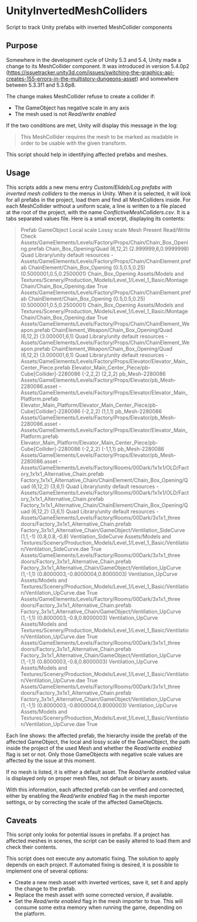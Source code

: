 UnityInvertedMeshColliders
==========================
Script to track Unity prefabs with inverted MeshCollider components

Purpose
-------
Somewhere in the development cycle of Unity 5.3 and 5.4, Unity made a change to its MeshCollider component. It was introduced in version 5.4.0p2 (https://issuetracker.unity3d.com/issues/switching-the-graphics-api-creates-155-errors-in-the-multistory-dungeons-asset) and somewhere between 5.3.3f1 and 5.3.6p8.

The change makes MeshCollider refuse to create a collider if:
* The GameObject has negative scale in any axis
* The mesh used is not *Read/write enabled*

If the two conditions are met, Unity will display this message in the log:
> This MeshCollider requires the mesh to be marked as readable in order to be usable with the given transform.

This script should help in identifying affected prefabs and meshes.

Usage
-----
This scripts adds a new menu entry *Custom/Elideb/Log prefabs with inverted mesh colliders* to the menus in Unity. When it is selected, it will look for all prefabs in the project, load them and find all MeshColliders inside. For each MeshCollider without a uniform scale, a line is written to a file placed at the root of the project, with the name *ConflictiveMeshColliders.csv*. It is a tabs separated values file. Here is a small excerpt, displaying its contents:

> Prefab	GameObject	Local scale	Lossy scale	Mesh	Present	Read/Write	Check
> Assets/GameElements/Levels/Factory/Props/Chain/Chain_Box_Opening.prefab	Chain_Box_Opening/Quad	(6,12,2)	(2.999999,6,0.9999998)	Quad	Library/unity default resources	-		
> Assets/GameElements/Levels/Factory/Props/Chain/ChainElement.prefab	ChainElement/Chain_Box_Opening	(0.5,0.5,0.25)	(0.5000001,0.5,0.2500001)	Chain_Box_Opening	Assets/Models and Textures/Scenery/Production_Models/Level_1/Level_1_Basic/MontageChain/Chain_Box_Opening.dae	True	
> Assets/GameElements/Levels/Factory/Props/Chain/ChainElement.prefab	ChainElement/Chain_Box_Opening	(0.5,0.5,0.25)	(0.5000001,0.5,0.2500001)	Chain_Box_Opening	Assets/Models and Textures/Scenery/Production_Models/Level_1/Level_1_Basic/MontageChain/Chain_Box_Opening.dae	True	
> Assets/GameElements/Levels/Factory/Props/Chain/ChainElement_Weapon.prefab	ChainElement_Weapon/Chain_Box_Opening/Quad	(6,12,2)	(3.000001,6,1)	Quad	Library/unity default resources	-		
> Assets/GameElements/Levels/Factory/Props/Chain/ChainElement_Weapon.prefab	ChainElement_Weapon/Chain_Box_Opening/Quad	(6,12,2)	(3.000001,6,1)	Quad	Library/unity default resources	-		
> Assets/GameElements/Levels/Factory/Props/Elevator/Elevator_Main_Center_Piece.prefab	Elevator_Main_Center_Piece/pb-Cube[Collider]-2280086	(-2,2,2)	(2,2,2)	pb_Mesh-2280086	Assets/GameElements/Levels/Factory/Props/Elevator/pb_Mesh-2280086.asset	-		
> Assets/GameElements/Levels/Factory/Props/Elevator/Elevator_Main_Platform.prefab	Elevator_Main_Platform/Elevator_Main_Center_Piece/pb-Cube[Collider]-2280086	(-2,2,2)	(1,1,1)	pb_Mesh-2280086 Assets/GameElements/Levels/Factory/Props/Elevator/pb_Mesh-2280086.asset	-		
> Assets/GameElements/Levels/Factory/Props/Elevator/Elevator_Main_Platform.prefab	Elevator_Main_Platform/Elevator_Main_Center_Piece/pb-Cube[Collider]-2280086	(-2,2,2)	(-1,1,1)	pb_Mesh-2280086	Assets/GameElements/Levels/Factory/Props/Elevator/pb_Mesh-2280086.asset	-		
> Assets/GameElements/Levels/Factory/Rooms/00Dark/1x1x1/OLD/Factory_1x1x1_Alternative_Chain.prefab	Factory_1x1x1_Alternative_Chain/ChainElement/Chain_Box_Opening/Quad	(6,12,2)	(3,6,1)	Quad	Library/unity default resources	-		
> Assets/GameElements/Levels/Factory/Rooms/00Dark/1x1x1/OLD/Factory_1x1x1_Alternative_Chain.prefab	Factory_1x1x1_Alternative_Chain/ChainElement/Chain_Box_Opening/Quad	(6,12,2)	(3,6,1)	Quad	Library/unity default resources	-		
> Assets/GameElements/Levels/Factory/Rooms/00Dark/3x1x1_three doors/Factory_3x1x1_Alternative_Chain.prefab	Factory_3x1x1_Alternative_Chain/GameObject/Ventilation_SideCurve	(1,1,-1)	(0.8,0.8,-0.8)	Ventilation_SideCurve	Assets/Models and Textures/Scenery/Production_Models/Level_1/Level_1_Basic/Ventilation/Ventilation_SideCurve.dae	True		
> Assets/GameElements/Levels/Factory/Rooms/00Dark/3x1x1_three doors/Factory_3x1x1_Alternative_Chain.prefab	Factory_3x1x1_Alternative_Chain/GameObject/Ventilation_UpCurve	(1,-1,1)	(0.8000003,-0.8000004,0.8000003)	Ventilation_UpCurve	Assets/Models and Textures/Scenery/Production_Models/Level_1/Level_1_Basic/Ventilation/Ventilation_UpCurve.dae	True		
> Assets/GameElements/Levels/Factory/Rooms/00Dark/3x1x1_three doors/Factory_3x1x1_Alternative_Chain.prefab	Factory_3x1x1_Alternative_Chain/GameObject/Ventilation_UpCurve	(1,-1,1)	(0.8000003,-0.8,0.8000003)	Ventilation_UpCurve	Assets/Models and Textures/Scenery/Production_Models/Level_1/Level_1_Basic/Ventilation/Ventilation_UpCurve.dae	True		
> Assets/GameElements/Levels/Factory/Rooms/00Dark/3x1x1_three doors/Factory_3x1x1_Alternative_Chain.prefab	Factory_3x1x1_Alternative_Chain/GameObject/Ventilation_UpCurve	(1,-1,1)	(0.8000003,-0.8,0.8000003)	Ventilation_UpCurve	Assets/Models and Textures/Scenery/Production_Models/Level_1/Level_1_Basic/Ventilation/Ventilation_UpCurve.dae	True		
> Assets/GameElements/Levels/Factory/Rooms/00Dark/3x1x1_three doors/Factory_3x1x1_Alternative_Chain.prefab	Factory_3x1x1_Alternative_Chain/GameObject/Ventilation_UpCurve	(1,-1,1)	(0.8000003,-0.8000004,0.8000003)	Ventilation_UpCurve	Assets/Models and Textures/Scenery/Production_Models/Level_1/Level_1_Basic/Ventilation/Ventilation_UpCurve.dae	True		

Each line shows: the affected prefab, the hierarchy inside the prefab of the affected GameObject, the local and lossy scale of the GameObject, the path inside the project of the used Mesh and whether the *Read/write enabled* flag is set or not. Only those GameObjects with negative scale values are affected by the issue at this moment.

If no mesh is listed, it is either a default asset. The *Read/write enabled* value is displayed only on proper mesh files, not default or binary assets.

With this information, each affected prefab can be verified and corrected, either by enabling the *Read/write enabled* flag in the mesh importer settings, or by correcting the scale of the affected GameObjects.

Caveats
-------
This script only looks for potential issues in prefabs. If a project has affected meshes in scenes, the script can be easily altered to load them and check their contents.

This script does not execute any automatic fixing. The solution to apply depends on each project. If automated fixing is desired, it is possible to implement one of several options:
* Create a new mesh asset with inverted vertices, save it, set it and apply the change to the prefab.
* Replace the mesh asset with some corrected version, if available.
* Set the *Read/write enabled* flag in the mesh importer to true. This will consume some extra memory when running the game, depending on the platform.

